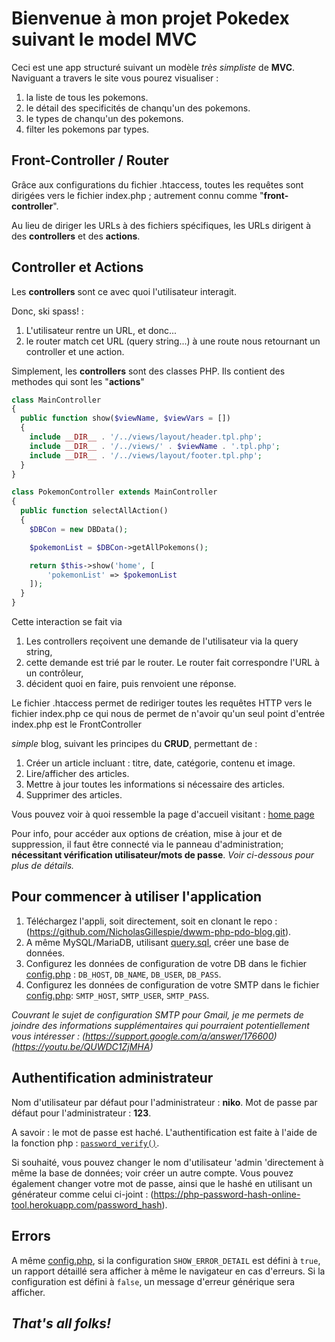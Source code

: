 # Bienvenue à mon projet Pokedex suivant le model MVC

Ceci est une app structuré suivant un modèle _très simpliste_ de **MVC**. Naviguant a travers le site vous pourez visualiser :

1.  la liste de tous les pokemons.
2.  le détail des specificités de chanqu'un des pokemons.
3.  le types de chanqu'un des pokemons.
4.  filter les pokemons par types.

## Front-Controller / Router

Grâce aux configurations du fichier .htaccess, toutes les requêtes sont dirigées vers le fichier index.php ; autrement connu comme "**front-controller**".

Au lieu de diriger les URLs à des fichiers spécifiques, les URLs dirigent à des **controllers** et des **actions**.

## Controller et Actions

Les **controllers** sont ce avec quoi l'utilisateur interagit.

Donc, ski spass! :

1.  L'utilisateur rentre un URL, et donc...
2.  le router match cet URL (query string...) à une route nous retournant un controller et une action.

Simplement, les **controllers** sont des classes PHP. Ils contient des methodes qui sont les "**actions**"

```php
class MainController
{
  public function show($viewName, $viewVars = [])
  {
    include __DIR__ . '/../views/layout/header.tpl.php';
    include __DIR__ . '/../views/' . $viewName . '.tpl.php';
    include __DIR__ . '/../views/layout/footer.tpl.php';
  }
}
```

```php
class PokemonController extends MainController
{
  public function selectAllAction()
  {
    $DBCon = new DBData();

    $pokemonList = $DBCon->getAllPokemons();

    return $this->show('home', [
        'pokemonList' => $pokemonList
    ]);
  }
}
```

Cette interaction se fait via

1.  Les controllers reçoivent une demande de l'utilisateur via la query string,
2.  cette demande est trié par le router. Le router fait correspondre l'URL à un contrôleur,
3.  décident quoi en faire, puis renvoient une réponse.

Le fichier .htaccess permet de rediriger toutes les requêtes HTTP vers le fichier index.php ce qui nous de permet de n'avoir qu'un seul point d'entrée
index.php est le FrontController

_simple_ blog, suivant les principes du **CRUD**, permettant de :

1.  Créer un article incluant : titre, date, catégorie, contenu et image.
2.  Lire/afficher des articles.
3.  Mettre à jour toutes les informations si nécessaire des articles.
4.  Supprimer des articles.

Vous pouvez voir à quoi ressemble la page d'accueil visitant : [home page](wireframe/page_home_desktop.pdf)

Pour info, pour accéder aux options de création, mise à jour et de suppression, il faut être connecté via le panneau d'administration; **nécessitant vérification utilisateur/mots de passe**. _Voir ci-dessous pour plus de détails._

## Pour commencer à utiliser l'application

1.  Téléchargez l'appli, soit directement, soit en clonant le repo : (https://github.com/NicholasGillespie/dwwm-php-pdo-blog.git).
2.  A même MySQL/MariaDB, utilisant [query.sql](sql/query.sql), créer une base de données.
3.  Configurez les données de configuration de votre DB dans le fichier [config.php](config.php) :
    `DB_HOST`, `DB_NAME`, `DB_USER`, `DB_PASS`.
4.  Configurez les données de configuration de votre SMTP dans le fichier [config.php](config.php):
    `SMTP_HOST`, `SMTP_USER`, `SMTP_PASS`.

_Couvrant le sujet de configuration SMTP pour Gmail, je me permets de joindre des informations supplémentaires qui pourraient potentiellement vous intéresser :
(https://support.google.com/a/answer/176600)
(https://youtu.be/QUWDC1ZjMHA)_

## Authentification administrateur

Nom d'utilisateur par défaut pour l'administrateur : **niko**.
Mot de passe par défaut pour l'administrateur : **123**.

A savoir : le mot de passe est haché.
L'authentification est faite à l'aide de la fonction php : [`password_verify()`](https://www.php.net/manual/en/function.password-verify.php).

Si souhaité, vous pouvez changer le nom d'utilisateur 'admin 'directement à même la base de données; voir créer un autre compte. Vous pouvez également changer votre mot de passe, ainsi que le hashé en utilisant un générateur comme celui ci-joint : (https://php-password-hash-online-tool.herokuapp.com/password_hash).

## Errors

A même [config.php](config.php), si la configuration `SHOW_ERROR_DETAIL` est défini à `true`, un rapport détaillé sera afficher à même le navigateur en cas d'erreurs. Si la configuration est défini à `false`, un message d'erreur générique sera afficher.

## _That's all folks!_
